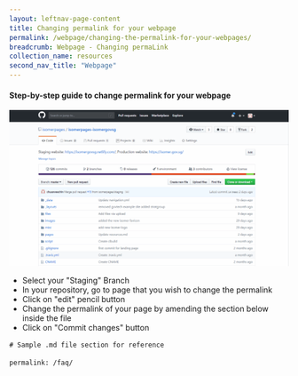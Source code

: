 ```yaml
---
layout: leftnav-page-content
title: Changing permalink for your webpage
permalink: /webpage/changing-the-permalink-for-your-webpages/
breadcrumb: Webpage - Changing permaLink
collection_name: resources
second_nav_title: "Webpage"
---
```

#### **Step-by-step guide to change permalink for your webpage**
![Change permalink for your webpage](/images/resources/changing-the-perma-link-of-your-webpages.gif)
* Select your "Staging" Branch
* In your repository, go to page that you wish to change the permalink
* Click on "edit" pencil button
* Change the permalink of your page by amending the section below inside the file
* Click on "Commit changes" button

```
# Sample .md file section for reference

permalink: /faq/
```
